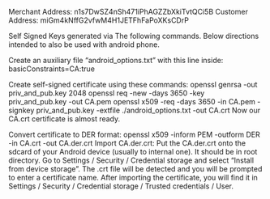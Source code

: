 Merchant Address: n1s7DwSZ4nSh471iPhAGZZbXkiTvtQCi5B
Customer Address: miGm4kNffG2vfwM4H1JETFhFaPoXKsCDrP

Self Signed Keys generated via The following commands. Below directions intended to also be used with android phone.

Create an auxiliary file “android_options.txt” with this line inside:
basicConstraints=CA:true

Create self-signed certificate using these commands:
openssl genrsa -out priv_and_pub.key 2048
openssl req -new -days 3650 -key priv_and_pub.key -out CA.pem
openssl x509 -req -days 3650 -in CA.pem -signkey priv_and_pub.key -extfile ./android_options.txt -out CA.crt
Now our CA.crt certificate is almost ready.

Convert certificate to DER format:
openssl x509 -inform PEM -outform DER -in CA.crt -out CA.der.crt
Import CA.der.crt:
Put the CA.der.crt onto the sdcard of your Android device (usually to internal one). It should be in root directory.
Go to Settings / Security / Credential storage and select “Install from device storage”.
The .crt file will be detected and you will be prompted to enter a certificate name.
After importing the certificate, you will find it in Settings / Security / Credential storage / Trusted credentials / User.
